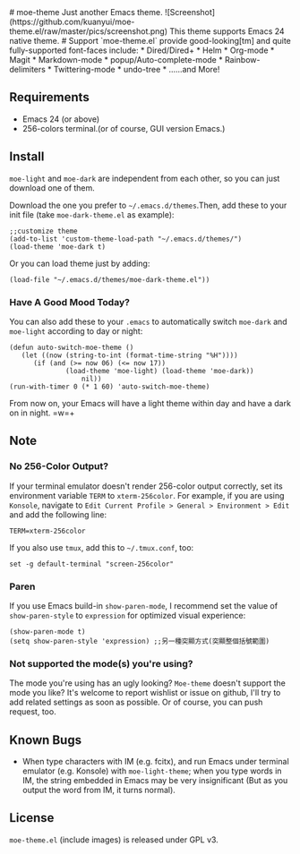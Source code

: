 <link href="markdown.css" rel="stylesheet"></link>
# moe-theme
Just another Emacs theme.
![Screenshot](https://github.com/kuanyui/moe-theme.el/raw/master/pics/screenshot.png)
This theme supports Emacs 24 native theme.
# Support
`moe-theme.el` provide good-looking[tm] and quite fully-supported font-faces include:
* Dired/Dired+
* Helm
* Org-mode
* Magit
* Markdown-mode
* popup/Auto-complete-mode
* Rainbow-delimiters
* Twittering-mode
* undo-tree
* ......and More!



## Requirements
* Emacs 24 (or above)
* 256-colors terminal.(or of course, GUI version Emacs.)

## Install
`moe-light` and `moe-dark` are independent from each other, so you can just download one of them.

Download the one you prefer to `~/.emacs.d/themes`.Then, add these to your init file (take `moe-dark-theme.el` as example):

	;;customize theme
	(add-to-list 'custom-theme-load-path "~/.emacs.d/themes/")
	(load-theme 'moe-dark t)
    
Or you can load theme just by adding:    

    (load-file "~/.emacs.d/themes/moe-dark-theme.el"))

### Have A Good Mood Today?
You can also add these to your `.emacs` to automatically switch `moe-dark` and `moe-light` according to day or night:

    (defun auto-switch-moe-theme ()
       (let ((now (string-to-int (format-time-string "%H"))))
          (if (and (>= now 06) (<= now 17))
                  (load-theme 'moe-light) (load-theme 'moe-dark))
                      nil))
    (run-with-timer 0 (* 1 60) 'auto-switch-moe-theme)

From now on, your Emacs will have a light theme within day and have a dark on in night. =w=+

## Note
### No 256-Color Output?
If your terminal emulator doesn't render 256-color output correctly, set its
environment variable `TERM` to `xterm-256color`. For example, if you are using
`Konsole`, navigate to `Edit Current Profile > General > Environment > Edit` and
add the following line:

    TERM=xterm-256color

If you also use `tmux`, add this to `~/.tmux.conf`, too:
	
    set -g default-terminal "screen-256color"

### Paren
If you use Emacs build-in `show-paren-mode`, I recommend set the value of `show-paren-style` to `expression` for optimized visual experience:

    (show-paren-mode t)
    (setq show-paren-style 'expression) ;;另一種突顯方式(突顯整個括號範圍)

### Not supported the mode(s) you're using?
The mode you're using has an ugly looking? `Moe-theme` doesn't support the mode you like? It's welcome to report wishlist or issue on github, I'll try to add related settings as soon as possible. Or of course, you can push request, too.


## Known Bugs
* When type characters with IM (e.g. fcitx), and run Emacs under terminal emulator (e.g. Konsole) with `moe-light-theme`; when you type words in IM, the string embedded in Emacs may be very insignificant (But as you output the word from IM, it turns normal).

## License
`moe-theme.el` (include images) is released under GPL v3.
